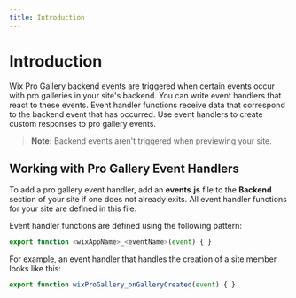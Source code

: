 ```yaml
---
title: Introduction
---
```


# Introduction


Wix Pro Gallery backend events are triggered when certain events occur with pro galleries in your site's backend. You can write event handlers that react to these events. Event handler functions receive data that correspond to the backend event that has occurred. Use event handlers to create custom responses to pro gallery events.

>**Note:** Backend events aren't triggered when previewing your site. 

## Working with Pro Gallery Event Handlers
To add a pro gallery event handler, add an **events.js** file to the **Backend** section of your site if one does not already exits. All event handler functions for your site are defined in this file.

Event handler functions are defined using the following pattern:

```js
export function <wixAppName>_<eventName>(event) { }
```

For example, an event handler that handles the creation of a site member looks like this:

```js
export function wixProGallery_onGalleryCreated(event) { }
```

